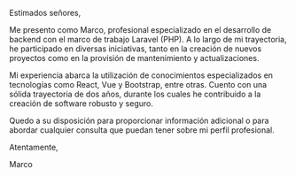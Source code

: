 Estimados señores,

Me presento como Marco, profesional especializado en el desarrollo de backend con el marco de trabajo Laravel (PHP). A lo largo de mi trayectoria, he participado en diversas iniciativas, tanto en la creación de nuevos proyectos como en la provisión de mantenimiento y actualizaciones.

Mi experiencia abarca la utilización de conocimientos especializados en tecnologías como React, Vue y Bootstrap, entre otras. Cuento con una sólida trayectoria de dos años, durante los cuales he contribuido a la creación de software robusto y seguro.

Quedo a su disposición para proporcionar información adicional o para abordar cualquier consulta que puedan tener sobre mi perfil profesional.

Atentamente,

Marco
